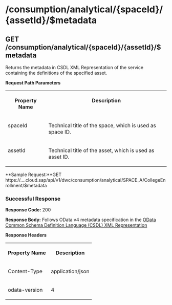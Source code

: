 <!-- loio22914c214b8449de9f984a7129a141c6 -->

# /consumption/analytical/\{spaceId\}/\{assetId\}/$metadata



<a name="loio22914c214b8449de9f984a7129a141c6__section_o2v_p5h_55b"/>

## GET /consumption/analytical/\{spaceId\}/\{assetId\}/$metadata

Returns the metadata in CSDL XML Representation of the service containing the definitions of the specified asset.

**Request Path Parameters**


<table>
<tr>
<th valign="top">

Property Name



</th>
<th valign="top">

Description



</th>
</tr>
<tr>
<td valign="top">

spaceId



</td>
<td valign="top">

Technical title of the space, which is used as space ID.



</td>
</tr>
<tr>
<td valign="top">

assetId



</td>
<td valign="top">

Technical title of the asset, which is used as asset ID.



</td>
</tr>
</table>

**Sample Request:**GET https://....cloud.sap/api/v1/dwc/consumption/analytical/SPACE\_A/CollegeEnrollment/$metadata



### Successful Response

**Response Code:** 200

**Response Body:** Follows OData v4 metadata specification in the [OData Common Schema Definition Language \(CSDL\) XML Representation](https://docs.oasis-open.org/odata/odata-csdl-xml/v4.01/odata-csdl-xml-v4.01.html)

**Response Headers**


<table>
<tr>
<th valign="top">

Property Name



</th>
<th valign="top">

Description



</th>
</tr>
<tr>
<td valign="top">

Content-Type



</td>
<td valign="top">

application/json



</td>
</tr>
<tr>
<td valign="top">

odata-version



</td>
<td valign="top">

4



</td>
</tr>
</table>

